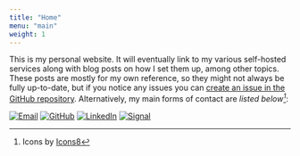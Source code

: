 ```yaml
---
title: "Home"
menu: "main"
weight: 1
---
```


This is my personal website. It will eventually link to my various self-hosted
services along with blog posts on how I set them up, among other topics. These
posts are mostly for my own reference, so they might not always be fully
up-to-date, but if you notice any issues you can
[create an issue in the GitHub repository](https://github.com/ldmitch/ldmitch.dev/issues/new).
Alternatively, my main forms of contact are <cite>listed below[^1]</cite>:

[^1]: Icons by [Icons8](https://icons8.com/)

[![Email](/images/email-light.webp)](mailto:liam.mitchell@uwaterloo.ca)
[![GitHub](/images/github-light.webp)](https://github.com/ldmitch)
[![LinkedIn](/images/linkedin-light.webp)](https://www.linkedin.com/in/liamdmitchell/)
[![Signal](/images/signal-light.webp)](https://signal.me/#eu/D9ahAdeW8Zbb9Nlp_Priz3iuK5Cce0le33frY5Xlt31O0QdNprdF5ZmoxcCf88Ga)
